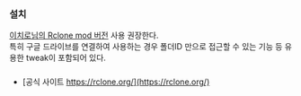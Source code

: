 ### 설치

[이치로님의 Rclone mod 버전](https://github.com/wiserain/rclone/releases) 사용 권장한다.  
특히 구글 드라이브를 연결하여 사용하는 경우 폴더ID 만으로 접근할 수 있는 기능 등 유용한 tweak이 포함되어 있다.  


### 

 * [공식 사이트 https://rclone.org/](https://rclone.org/)

